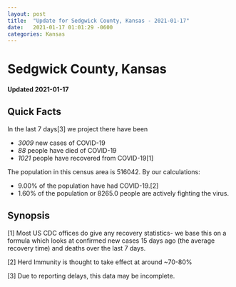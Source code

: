 ```yaml
---
layout: post
title:  "Update for Sedgwick County, Kansas - 2021-01-17"
date:   2021-01-17 01:01:29 -0600
categories: Kansas
---
```


# Sedgwick County, Kansas
#### Updated 2021-01-17

## Quick Facts

In the last 7 days[3] we project there have been
- *3009* new cases of COVID-19
- *88* people have died of COVID-19
- *1021* people have recovered from COVID-19[1]

The population in this census area is 516042. By our calculations:
- 9.00% of the population have had COVID-19.[2]
- 1.60% of the population or 8265.0 people are actively fighting the virus.

## Synopsis




[1] Most US CDC offices do give any recovery statistics- we base this on a formula which looks at confirmed new cases
15 days ago (the average recovery time) and deaths over the last 7 days.

[2] Herd Immunity is thought to take effect at around ~70-80%

[3] Due to reporting delays, this data may be incomplete.
 
    